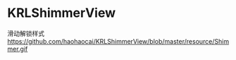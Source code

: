 # KRLShimmerView
滑动解锁样式
https://github.com/haohaocai/KRLShimmerView/blob/master/resource/Shimmer.gif
